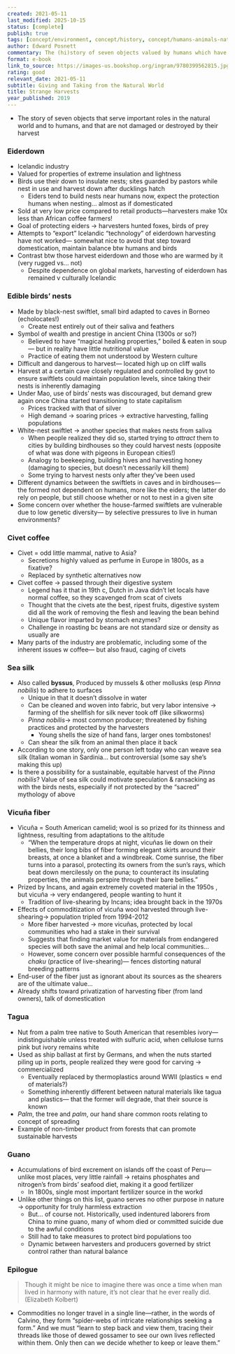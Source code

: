 ```yaml
---
created: 2021-05-11
last_modified: 2025-10-15
status: [complete]
publish: true
tags: [concept/environment, concept/history, concept/humans-animals-nature, concept/sustainable-agriculture, media/nonfiction, type/notes]
author: Edward Posnett
commentary: The (hi)story of seven objects valued by humans which have origins that are uniquely not destroyed or damaged during their harvest. I appreciate how deeply Posnett injects his own experience into the narrative, and how he continually draws connections between the different objects and their histories. A fascinating exploration of how we relate to and value the natural world.s
format: e-book
link_to_source: https://images-us.bookshop.org/ingram/9780399562815.jpg?v=caa4779c103ef5cb07455c8d989b2e9c
rating: good
relevant_date: 2021-05-11
subtitle: Giving and Taking from the Natural World
title: Strange Harvests
year_published: 2019
---
```


- The story of seven objects that serve important roles in the natural world and to humans, and that are not damaged or destroyed by their harvest

### Eiderdown

- Icelandic industry
- Valued for properties of extreme insulation and lightness
- Birds use their down to insulate nests; sites guarded by pastors while nest in use and harvest down after ducklings hatch
    - Eiders tend to build nests near humans now, expect the protection  humans when nesting... almost as if domesticated
- Sold at very low price compared to retail products—harvesters make 10x less than African coffee farmers!
- Goal of protecting eiders → harvesters hunted foxes, birds of prey
- Attempts to “export” Icelandic “technology” of eiderdown harvesting have not worked— somewhat nice to avoid that step toward domestication, maintain balance btw humans and birds
- Contrast btw those harvest eiderdown and those who are warmed by it (very rugged vs... not)
    - Despite dependence on global markets, harvesting of eiderdown has remained v culturally Icelandic

### Edible birds’ nests

- Made by black-nest swiftlet, small bird adapted to caves in Borneo (echolocates!)
    - Create nest entirely out of their saliva and feathers
- Symbol of wealth and prestige in ancient China (1300s or so?)
    - Believed to have “magical healing properties,” boiled & eaten in soup— but in reality have little nutritional value
    - Practice of eating them not understood by Western culture
- Difficult and dangerous to harvest— located high up on cliff walls
- Harvest at a certain cave closely regulated and controlled by govt to ensure swiftlets could maintain population levels, since taking their nests is inherently damaging
- Under Mao, use of birds’ nests was discouraged, but demand grew again once China started transitioning to state capitalism
    - Prices tracked with that of silver
    - High demand → soaring prices → extractive harvesting, falling populations
- White-nest swiftlet → another species that makes nests from saliva
    - When people realized they did so, started trying to *attract* them to cities by building birdhouses so they could harvest nests (opposite of what was done with pigeons in European cities!)
    - Analogy to beekeeping, building hives and harvesting honey (damaging to species, but doesn’t necessarily kill them)
    - Some trying to harvest nests only after they’ve been used
- Different dynamics between the swiftlets in caves and in birdhouses— the formed not dependent on humans, more like the eiders; the latter do rely on people, but still choose whether or not to nest in a given site
- Some concern over whether the house-farmed swiftlets are vulnerable due to low genetic diversity— by selective pressures to live in human environments?

### Civet coffee

- Civet = odd little mammal, native to Asia?
    - Secretions highly valued as perfume in Europe in 1800s, as a fixative?
    - Replaced by synthetic alternatives now
- Civet coffee → passed through their digestive system
    - Legend has it that in 19th c, Dutch in Java didn’t let locals have normal coffee, so they scavenged from scat of civets
    - Thought that the civets ate the best, ripest fruits, digestive system did all the work of removing the flesh and leaving the bean behind
    - Unique flavor imparted by stomach enzymes?
    - Challenge in roasting bc beans are not standard size or density as usually are
- Many parts of the industry are problematic, including some of the inherent issues w coffee— but also fraud, caging of civets

### Sea silk

- Also called **byssus**, Produced by mussels & other mollusks (esp *Pinna nobilis*) to adhere to surfaces
    - Unique in that it doesn’t dissolve in water
    - Can be cleaned and woven into fabric, but very labor intensive → farming of the shellfish for silk never took off (like silkworms)
    - *Pinna nobilis*→ most common producer; threatened by fishing practices and protected by the harvesters
        - Young shells the size of hand fans, larger ones tombstones!
    - Can shear the silk from an animal then place it back
- According to one story, only one person left today who can weave sea silk (Italian woman in Sardinia... but controversial (some say she’s making this up)
- Is there a possibility for a sustainable, equitable harvest of the *Pinna nobilis*? Value of sea silk could motivate speculation & ransacking as with the birds nests, especially if not protected by the “sacred” mythology of above

### Vicuña fiber

- Vicuña = South American camelid; wool is so prized for its thinness and lightness, resulting from adaptations to the altitude
    - “When the temperature drops at night, vicuñas lie down on their bellies, their long bibs of fiber forming elegant skirts around their breasts, at once a blanket and a windbreak. Come sunrise, the fiber turns into a parasol, protecting its owners from the sun’s rays, which beat down mercilessly on the puna; to counteract its insulating properties, the animals perspire through their bare bellies.”
- Prized by Incans, and again extremely coveted material in the 1950s , but vicuña → very endangered, people wanting to hunt it
    - Tradition of live-shearing by Incans; idea brought back in the 1970s
- Effects of commoditization of vicuña wool harvested through live-shearing→ population tripled from 1994-2012
    - More fiber harvested → more vicuñas, protected by local communities who had a stake in their survival
    - Suggests that finding market value for materials from endangered species will both save the animal and help local communities...
    - However, some concern over possible harmful consequences of the *chaku* (practice of live-shearing)— fences distorting natural breeding patterns
- End-user of the fiber just as ignorant about its sources as the shearers are of the ultimate value...
- Already shifts toward privatization of harvesting fiber (from land owners), talk of domestication

### Tagua

- Nut from a palm tree native to South American that resembles ivory— indistinguishable unless treated with sulfuric acid, when cellulose turns pink but ivory remains white
- Used as ship ballast at first by Germans, and when the nuts started piling up in ports, people realized they were good for carving → commercialized
    - Eventually replaced by thermoplastics around WWII (plastics ≈ end of materials?)
    - Something inherently different between natural materials like tagua and plastics— that the former will degrade, that their source is known
- *Palm*, the tree and *palm*, our hand share common roots relating to concept of spreading
- Example of non-timber product from forests that can promote sustainable harvests

### Guano

- Accumulations of bird excrement on islands off the coast of Peru— unlike most places, very little rainfall → retains phosphates and nitrogen’s from birds’ seafood diet, making it a good fertilizer
    - In 1800s, single most important fertilizer source in the workd
- Unlike other things on this list, guano serves no other purpose in nature → opportunity for truly harmless extraction
    - But... of course not. Historically, used indentured laborers from China to mine guano, many of whom died or committed suicide due to the awful conditions
    - Still had to take measures to protect bird populations too
    - Dynamic between harvesters and producers governed by strict control rather than natural balance

### Epilogue

> Though it might be nice to imagine there was once a time when man lived in harmony with nature, it’s not clear that he ever really did. (Elizabeth Kolbert)

- Commodities no longer travel in a single line—rather, in the words of Calvino, they form “spider-webs of intricate relationships seeking a form.” And we must “learn to step back and view them, tracing their threads like those of dewed gossamer to see our own lives reflected within them. Only then can we decide whether to keep or leave them.”
